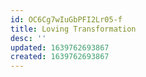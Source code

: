 ```yaml
---
id: OC6Cg7wIuGbPFI2Lr05-f
title: Loving Transformation
desc: ''
updated: 1639762693867
created: 1639762693867
---
```


